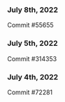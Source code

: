 ### July 8th, 2022

Commit #55655

### July 5th, 2022

Commit #314353


### July 4th, 2022

Commit #72281

